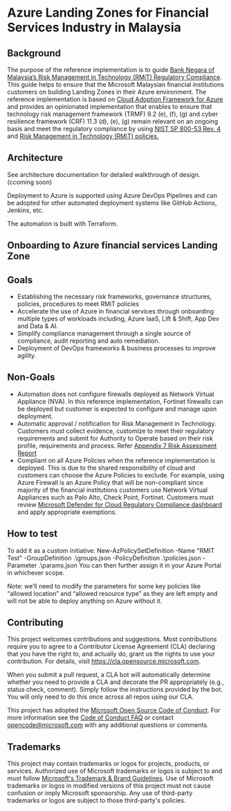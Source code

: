 # Azure Landing Zones for Financial Services Industry in Malaysia

## Background

The purpose of the reference implementation is to guide [Bank Negara of Malaysia’s Risk Management in Technology (RMiT) Regulatory Compliance](https://www.bnm.gov.my/documents/20124/963937/Risk+Management+in+Technology+%28RMiT%29.pdf/810b088e-6f4f-aa35-b603-1208ace33619?t=1592866162078). This guide helps to ensure that the Microsoft Malaysian financial institutions customers on building Landing Zones in their Azure environment. The reference implementation is based on [Cloud Adoption Framework for Azure](https://docs.microsoft.com/azure/cloud-adoption-framework/ready/landing-zone/) and provides an opinionated implementation that enables to ensure that technology risk management framework (TRMF) 9.2 (e), (f), (g) and cyber resilience framework (CRF) 11.3 (d), (e), (g) remain relevant on an ongoing basis and meet the regulatory compliance by using [NIST SP 800-53 Rev. 4](https://docs.microsoft.com/azure/governance/policy/samples/nist-sp-800-53-r4) and [Risk Management in Technology (RMiT) policies.](https://docs.microsoft.com/en-us/azure/governance/policy/samples/rmit-malaysia)

## Architecture

See architecture documentation for detailed walkthrough of design. (ccoming soon)

Deployment to Azure is supported using Azure DevOps Pipelines and can be adopted for other automated deployment systems like GitHub Actions, Jenkins, etc.

The automation is built with Terraform.

## Onboarding to Azure financial services Landing Zone 

## Goals 
- Establishing the necessary risk frameworks, governance structures, policies, procedures to meet RMiT policies
- Accelerate the use of Azure in financial services through onboarding multiple types of workloads including, Azure IaaS, Lift & Shift, App Dev and Data & AI.
- Simplify compliance management through a single source of compliance, audit reporting and auto remediation.
- Deployment of DevOps frameworks & business processes to improve agility.

## Non-Goals
- Automation does not configure firewalls deployed as Network Virtual Appliance (NVA). In this reference implementation, Fortinet firewalls can be deployed but customer is expected to configure and manage upon deployment.
- Automatic approval / notification for Risk Management in Technology. Customers must collect evidence, customize to meet their regulatory requirements and submit for Authority to Operate based on their risk profile, requirements and process. Refer [Appendix 7 Risk Assessment Report](https://www.bnm.gov.my/documents/20124/963937/Risk+Management+in+Technology+%28RMiT%29.pdf/810b088e-6f4f-aa35-b603-1208ace33619?t=1592866162078)
- Compliant on all Azure Policies when the reference implementation is deployed. This is due to the shared responsibility of cloud and customers can choose the Azure Policies to exclude. For example, using Azure Firewall is an Azure Policy that will be non-compliant since majority of the financial institutions customers use Network Virtual Appliances such as Palo Alto, Check Point, Fortinet. Customers must review [Microsoft Defender for Cloud Regulatory Compliance dashboard](https://docs.microsoft.com/en-gb/azure/defender-for-cloud/update-regulatory-compliance-packages) and apply appropriate exemptions.

## How to test
To add it as a custom initiative:
New-AzPolicySetDefinition -Name "RMIT Test" -GroupDefinition .\groups.json -PolicyDefinition .\policies.json -Parameter .\params.json
You can then further assign it in your Azure Portal in whichever scope.

Note: we’ll need to modify the parameters for some key policies like “allowed location” and “allowed resource type” as they are left empty and will not be able to deploy anything on Azure without it.

## Contributing

This project welcomes contributions and suggestions.  Most contributions require you to agree to a
Contributor License Agreement (CLA) declaring that you have the right to, and actually do, grant us
the rights to use your contribution. For details, visit https://cla.opensource.microsoft.com.

When you submit a pull request, a CLA bot will automatically determine whether you need to provide
a CLA and decorate the PR appropriately (e.g., status check, comment). Simply follow the instructions
provided by the bot. You will only need to do this once across all repos using our CLA.

This project has adopted the [Microsoft Open Source Code of Conduct](https://opensource.microsoft.com/codeofconduct/).
For more information see the [Code of Conduct FAQ](https://opensource.microsoft.com/codeofconduct/faq/) or
contact [opencode@microsoft.com](mailto:opencode@microsoft.com) with any additional questions or comments.

## Trademarks

This project may contain trademarks or logos for projects, products, or services. Authorized use of Microsoft 
trademarks or logos is subject to and must follow 
[Microsoft's Trademark & Brand Guidelines](https://www.microsoft.com/en-us/legal/intellectualproperty/trademarks/usage/general).
Use of Microsoft trademarks or logos in modified versions of this project must not cause confusion or imply Microsoft sponsorship.
Any use of third-party trademarks or logos are subject to those third-party's policies.
